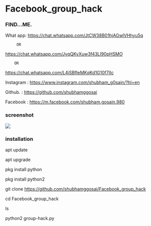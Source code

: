 # Facebook_group_hack

 
  
 ### FIND...ME.


What app:
https://chat.whatsapp.com/JtCW38B01hjAGwlVHhyu5q

         OR

https://chat.whatsapp.com/JyqQKyXuw3f43Ll90pHSMO

        OR

https://chat.whatsapp.com/L4iSBfleMKqKd1G10f7IIc


Instagram : https://www.instagram.com/shubham_g0sain/?hl=en

Github.   : https://github.com/shubhamggosai

Facebook  : https://m.facebook.com/shubham.gosain.980

### screenshot
![ ]()



### installation

 apt update

 apt upgrade

 pkg install python

 pkg install python2

 git clone https://github.com/shubhamggosai/Facebook_group_hack

 cd Facebook_group_hack

 ls 

 python2 group-hack.py 


